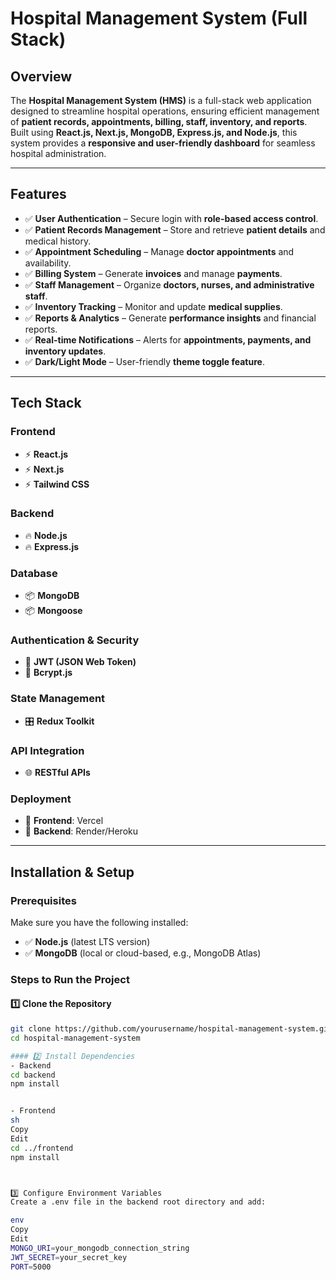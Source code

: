 # Hospital Management System (Full Stack)

## Overview

The **Hospital Management System (HMS)** is a full-stack web application designed to streamline hospital operations, ensuring efficient management of **patient records, appointments, billing, staff, inventory, and reports**. Built using **React.js, Next.js, MongoDB, Express.js, and Node.js**, this system provides a **responsive and user-friendly dashboard** for seamless hospital administration.

---

## Features

- ✅ **User Authentication** – Secure login with **role-based access control**.
- ✅ **Patient Records Management** – Store and retrieve **patient details** and medical history.
- ✅ **Appointment Scheduling** – Manage **doctor appointments** and availability.
- ✅ **Billing System** – Generate **invoices** and manage **payments**.
- ✅ **Staff Management** – Organize **doctors, nurses, and administrative staff**.
- ✅ **Inventory Tracking** – Monitor and update **medical supplies**.
- ✅ **Reports & Analytics** – Generate **performance insights** and financial reports.
- ✅ **Real-time Notifications** – Alerts for **appointments, payments, and inventory updates**.
- ✅ **Dark/Light Mode** – User-friendly **theme toggle feature**.

---

## Tech Stack

### Frontend
- ⚡ **React.js**
- ⚡ **Next.js**
- ⚡ **Tailwind CSS**

### Backend
- 🔥 **Node.js**
- 🔥 **Express.js**

### Database
- 📦 **MongoDB**
- 📦 **Mongoose**

### Authentication & Security
- 🔐 **JWT (JSON Web Token)**
- 🔐 **Bcrypt.js**

### State Management
- 🎛️ **Redux Toolkit**

### API Integration
- 🌐 **RESTful APIs**

### Deployment
- 🚀 **Frontend**: Vercel
- 🚀 **Backend**: Render/Heroku

---

## Installation & Setup

### Prerequisites
Make sure you have the following installed:
- ✅ **Node.js** (latest LTS version)
- ✅ **MongoDB** (local or cloud-based, e.g., MongoDB Atlas)

### Steps to Run the Project

#### 1️⃣ Clone the Repository
```sh
git clone https://github.com/yourusername/hospital-management-system.git
cd hospital-management-system

#### 2️⃣ Install Dependencies
- Backend
cd backend
npm install


- Frontend
sh
Copy
Edit
cd ../frontend
npm install



3️⃣ Configure Environment Variables
Create a .env file in the backend root directory and add:

env
Copy
Edit
MONGO_URI=your_mongodb_connection_string
JWT_SECRET=your_secret_key
PORT=5000

